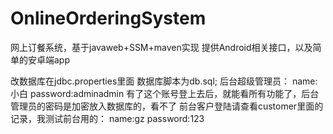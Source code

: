 # OnlineOrderingSystem
网上订餐系统，基于javaweb+SSM+maven实现
提供Android相关接口，以及简单的安卓端app

改数据库在jdbc.properties里面
数据库脚本为db.sql;
后台超级管理员：
name:小白
password:adminadmin
有了这个账号登上去后，就能看所有功能了，后台管理员的密码是加密放入数据库的，看不了
前台客户登陆请查看customer里面的记录，我测试前台用的：
name:gz
password:123
